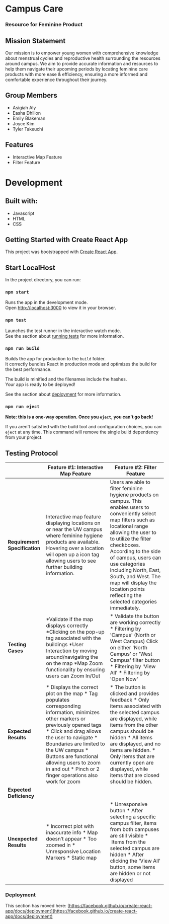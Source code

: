 # Campus Care 

### Resource for Feminine Product 
## Mission Statement 
Our mission is to empower young women with comprehensive knowledge about menstrual cycles and reproductive health surrounding the resources around campus. We aim to provide accurate information and resources to help them navigate their upcoming periods by locating feminine care products with more ease & efficiency, ensuring a more informed and comfortable experience throughout their journey.

## Group Members
* Asigiah Aly
* Easha Dhillon
* Emily Blakeman
* Joyce Kim
* Tyler Takeuchi

## Features
* Interactive Map Feature 
* Filter Feature

# Development
## Built with:
* Javascript
* HTML
* CSS

## Getting Started with Create React App

This project was bootstrapped with [Create React App](https://github.com/facebook/create-react-app).

## Start LocalHost

In the project directory, you can run:

### `npm start`

Runs the app in the development mode.\
Open [http://localhost:3000](http://localhost:3000) to view it in your browser.

### `npm test`

Launches the test runner in the interactive watch mode.\
See the section about [running tests](https://facebook.github.io/create-react-app/docs/running-tests) for more information.

### `npm run build`

Builds the app for production to the `build` folder.\
It correctly bundles React in production mode and optimizes the build for the best performance.

The build is minified and the filenames include the hashes.\
Your app is ready to be deployed!

See the section about [deployment](https://facebook.github.io/create-react-app/docs/deployment) for more information.

### `npm run eject`

**Note: this is a one-way operation. Once you `eject`, you can't go back!**

If you aren't satisfied with the build tool and configuration choices, you can `eject` at any time. This command will remove the single build dependency from your project.


## Testing Protocol
|                           | **Feature #1: Interactive Map Feature** | **Feature #2: Filter Feature** 	|
|---------------------------|-----------------------------------------|--------------------------------	|
| **Requirement Specification** |Interactive map feature displaying locations on or  near the UW campus where feminine hygiene products  are available. Hovering over a location will open up a icon  tag allowing users to see further building information.| Users are able to filter feminine hygiene products on campus. This enables users to conveniently select map filters such as locational range allowing the user to to utilize the filter checkboxes. According to the side of campus, users can use categories including North, East, South, and West. The map will display the location points reflecting the selected categories immediately.|
| **Testing Cases** | *Validate if the map displays correctly *Clicking on the pop-up tag associated with the buildings *User Interaction by moving around/navigating the on the map *Map Zoom functionality by ensuring users can Zoom In/Out| * Validate the button are working correctly * Filtering by 'Campus' (North or West Campus) Click on either 'North Campus' or 'West Campus' filter button * Filtering by 'View All' * Filtering by 'Open Now'|
| **Expected Results** | * Displays the correct plot on the map * Tag populates corresponding information, minimizes other markers or previously opened tags * Click and drag allows the user to navigate * Boundaries are limited to the UW campus * Buttons are functional allowing users to zoom in and out * Pinch or 2 finger operations also work for zoom| * The button is clicked and provides feedback * Only items associated with the selected campus are displayed, while items from the other campus should be hidden * All items are displayed, and no items are hidden. * Only items that are currently open are displayed, while items that are closed should be hidden. |
| **Expected Deficiency**       |                                         |                                	|
| **Unexpected Results**        | * Incorrect plot with inaccurate info * Map doesn’t appear * Too zoomed in * Unresponsive Location Markers * Static map  | * Unresponsive button * After selecting a specific campus filter, items from both campuses are still visible *  Items from the selected campus are hidden * After clicking the 'View All' button, some items are hidden or not displayed 	|




### Deployment

This section has moved here: [https://facebook.github.io/create-react-app/docs/deployment](https://facebook.github.io/create-react-app/docs/deployment)

